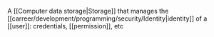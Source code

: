 A [[Computer data storage|Storage]] that manages the [[carreer/development/programming/security/Identity|identity]] of a [[user]]: credentials, [[permission]], etc